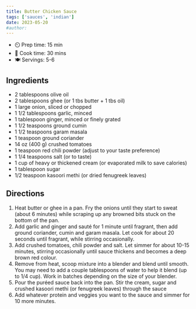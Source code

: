 ```yaml
---
title: Butter Chicken Sauce
tags: ['sauces', 'indian']
date: 2023-05-20
#author:
---
```

- ⏲️ Prep time: 15 min
- 🍳 Cook time: 30 mins
- 🍽️ Servings: 5-6

## Ingredients

- 2 tablespoons olive oil
- 2 tablespoons ghee (or 1 tbs butter + 1 tbs oil)
- 1 large onion, sliced or chopped
- 1 1/2 tablespoons garlic, minced
- 1 tablespoon ginger, minced or finely grated
- 1 1/2 teaspoons ground cumin
- 1 1/2 teaspoons garam masala
- 1 teaspoon ground coriander
- 14 oz (400 g) crushed tomatoes
- 1 teaspoon red chili powder (adjust to your taste preference)
- 1 1/4 teaspoons salt (or to taste)
- 1 cup of heavy or thickened cream (or evaporated milk to save calories)
- 1 tablespoon sugar
- 1/2 teaspoon kasoori methi (or dried fenugreek leaves)


 


## Directions

1. Heat butter or ghee in a pan. Fry the onions until they start to sweat (about 6 minutes) while scraping up any browned bits stuck on the bottom of the pan.
2. Add garlic and ginger and sauté for 1 minute until fragrant, then add ground coriander, cumin and garam masala. Let cook for about 20 seconds until fragrant, while stirring occasionally.
3. Add crushed tomatoes, chili powder and salt. Let simmer for about 10-15 minutes, stirring occasionally until sauce thickens and becomes a deep brown red colour.
4. Remove from heat, scoop mixture into a blender and blend until smooth. You may need to add a couple tablespoons of water to help it blend (up to 1/4 cup). Work in batches depending on the size of your blender.
5. Pour the puréed sauce back into the pan. Stir the cream, sugar and crushed kasoori methi (or fenugreek leaves) through the sauce
6. Add whatever protein and veggies you want to the sauce and simmer for 10 more minutes.
